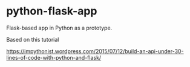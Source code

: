 # python-flask-app
Flask-based app in Python as a prototype.

Based on this tutorial

https://impythonist.wordpress.com/2015/07/12/build-an-api-under-30-lines-of-code-with-python-and-flask/
